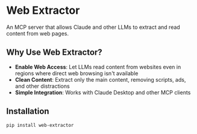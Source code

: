 # Web Extractor

An MCP server that allows Claude and other LLMs to extract and read content from web pages.

## Why Use Web Extractor?

- **Enable Web Access**: Let LLMs read content from websites even in regions where direct web browsing isn't available
- **Clean Content**: Extract only the main content, removing scripts, ads, and other distractions
- **Simple Integration**: Works with Claude Desktop and other MCP clients

## Installation

```bash
pip install web-extractor
